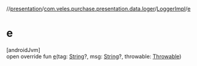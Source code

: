 //[presentation](../../../index.md)/[com.veles.purchase.presentation.data.loger](../index.md)/[LoggerImpl](index.md)/[e](e.md)

# e

[androidJvm]\
open override fun [e](e.md)(tag: [String](https://kotlinlang.org/api/latest/jvm/stdlib/kotlin/-string/index.html)?, msg: [String](https://kotlinlang.org/api/latest/jvm/stdlib/kotlin/-string/index.html)?, throwable: [Throwable](https://kotlinlang.org/api/latest/jvm/stdlib/kotlin/-throwable/index.html))
